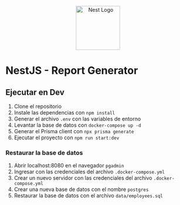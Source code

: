 <p align="center">
  <a href="http://nestjs.com/" target="blank"><img src="https://nestjs.com/img/logo-small.svg" width="120" alt="Nest Logo" /></a>
</p>

# NestJS - Report Generator

## Ejecutar en Dev
1. Clone el repositorio
2. Instale las dependencias con `npm install`
3. Generar el archivo `.env` con las variables de entorno
4. Levantar la base de datos con `docker-compose up -d`
5. Generar el Prisma client con `npx prisma generate`
6. Ejecutar el proyecto con `npm run start:dev`

### Restaurar la base de datos 
1. Abrir localhost:8080 en el navegador `pgadmin`
2. Ingresar con las credenciales del archivo `.docker-compose.yml`
3. Crear un nuevo servidor con las credenciales del archivo `.docker-compose.yml`
4. Crear una nueva base de datos con el nombre `postgres`
5. Restaurar la base de datos con el archivo `data/employees.sql`
